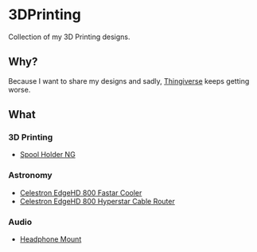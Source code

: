# 3DPrinting
Collection of my 3D Printing designs.

## Why?

Because I want to share my designs and sadly, [Thingiverse](https://www.thingiverse.com/synfinatic/designs)
keeps getting worse.

## What

### 3D Printing
 
* [Spool Holder NG](spool_holder_ng)

### Astronomy

* [Celestron EdgeHD 800 Fastar Cooler](edgehd800_cooler)
* [Celestron EdgeHD 800 Hyperstar Cable Router](edgehd800_cable_router)

### Audio

 * [Headphone Mount](headphone_mount)
